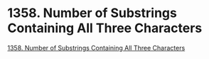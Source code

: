 # 1358. Number of Substrings Containing All Three Characters

[1358. Number of Substrings Containing All Three Characters](https://leetcode.com/problems/number-of-substrings-containing-all-three-characters/)



